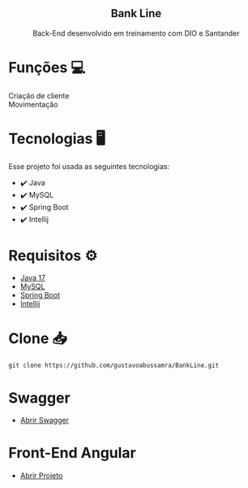 #
<p align="center">
 <h2 align="center">Bank Line</h2>
 <p align="center">Back-End desenvolvido em treinamento com DIO e Santander</p>

# Funções 💻

<p>Criação de cliente <br>
Movimentação</p>

# Tecnologias 🖥️

Esse projeto foi usada as seguintes tecnologias:

- ✔️ Java
- ✔️ MySQL
- ✔️ Spring Boot
- ✔️ Intellij

# Requisitos ⚙️

- [Java 17](https://adoptium.net/download)
- [MySQL](https://dev.mysql.com/downloads/mysql/)
- [Spring Boot](https://docs.spring.io/spring-boot/docs/current/reference/htmlsingle/)
- [Intellij](https://www.jetbrains.com/pt-br/idea/)


# Clone 📥
```shell
git clone https://github.com/gustavoabussamra/BankLine.git
```

# Swagger
- [Abrir Swagger](https://gbankline.herokuapp.com/swagger-ui/index.html)

# Front-End Angular

- [Abrir Projeto](https://github.com/gustavoabussamra/BankLineFront)